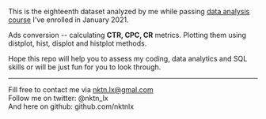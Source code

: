 This is the eighteenth dataset analyzed by me while passing [data analysis course](https://karpov.courses/) I've enrolled in January 2021.   



Ads conversion -- calculating **CTR, CPC, CR** metrics. Plotting them using distplot, hist, displot and histplot methods.     
 



Hope this repo will help you to assess my coding, data analytics and SQL skills or will be just fun for you to look through.    



--------------------------------------------
Fill free to contact me via nktn.lx@gmal.com  
Follow me on twitter: @nktn_lx  
And here on github: github.com/nktnlx  